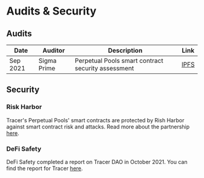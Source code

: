 # Audits & Security

## Audits

| Date     | Auditor     | Description                                        | Link                                                                        |
| -------- | ----------- | -------------------------------------------------- | --------------------------------------------------------------------------- |
| Sep 2021 | Sigma Prime | Perpetual Pools smart contract security assessment | [IPFS](https://ipfs.io/ipfs/QmTGAU4mF4P9TFPjSBw5gwUydzF3XX1BfRdX68RnsYjvDs) |

## Security

### Risk Harbor

Tracer's Perpetual Pools' smart contracts are protected by Rish Harbor against smart contract risk and attacks. Read more about the partnership [here](https://tracer.finance/radar/risk-harbor/).

### DeFi Safety

DeFi Safety completed a report on Tracer DAO in October 2021. You can find the report for Tracer [here](https://www.defisafety.com/pqrs/119).
